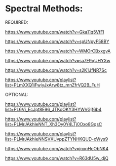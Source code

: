 # Spectral Methods:

REQUIRED:

https://www.youtube.com/watch?v=Gka11q5VfFI

https://www.youtube.com/watch?v=spUNpyF58BY

https://www.youtube.com/watch?v=WMOrCBxxgvA

https://www.youtube.com/watch?v=sa7E9qUHYXw

https://www.youtube.com/watch?v=s2K1JfNR7Sc

https://www.youtube.com/playlist?list=PLmXXQ1iFwiyJxArw8tz_mnZfrVQ2B_FuH

OPTIONAL:

https://www.youtube.com/playlist?list=PL6Vi_EcJpt8E96_JTKoOKY3HYWVGjf6b4

https://www.youtube.com/playlist?list=PLMrJAkhIeNNT_Xh3Oy0Y4LTj0Oxo8GqsC

https://www.youtube.com/playlist?list=PLMrJAkhIeNNSVXUvppZTYNHKQUD-oWys9

https://www.youtube.com/watch?v=jnxqHcObNK4

https://www.youtube.com/watch?v=R63dU5w_djQ
